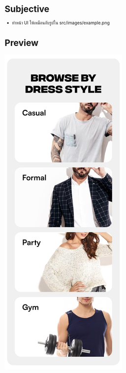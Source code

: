 # Subjective

- ทำหน้า UI ให้เหมือนกับรูปใน src/images/example.png

# Preview

![example](./src/images/example.png)
